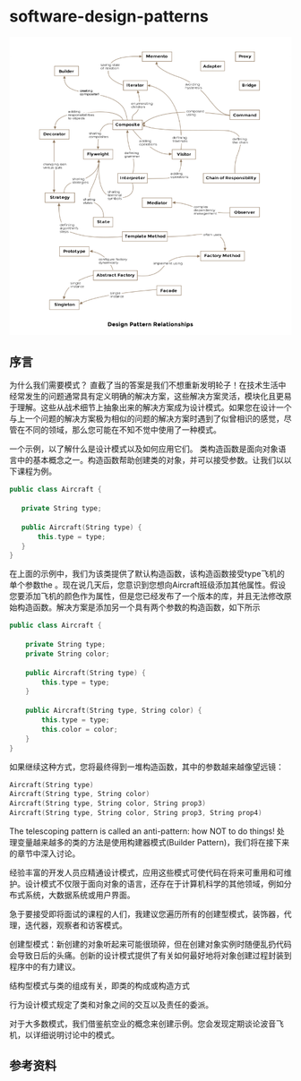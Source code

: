 # software-design-patterns
![](./设计模式图.PNG)

## 序言
为什么我们需要模式？
直截了当的答案是我们不想重新发明轮子！在技术生活中经常发生的问题通常具有定义明确的解决方案，这些解决方案灵活，模块化且更易于理解。这些从战术细节上抽象出来的解决方案成为设计模式。如果您在设计一个与上一个问题的解决方案极为相似的问题的解决方案时遇到了似曾相识的感觉，尽管在不同的领域，那么您可能在不知不觉中使用了一种模式。

一个示例，以了解什么是设计模式以及如何应用它们。
类构造函数是面向对象语言中的基本概念之一。构造函数帮助创建类的对象，并可以接受参数。让我们以以下课程为例。

 ```cpp
public class Aircraft {
 
    private String type;
 
    public Aircraft(String type) {
        this.type = type;
    }
}
```
在上面的示例中，我们为该类提供了默认构造函数，该构造函数接受type飞机的单个参数the 。现在说几天后，您意识到您想向Aircraft班级添加其他属性。假设您要添加飞机的颜色作为属性，但是您已经发布了一个版本的库，并且无法修改原始构造函数。解决方案是添加另一个具有两个参数的构造函数，如下所示
```cpp
public class Aircraft {
 
    private String type;
    private String color;
 
    public Aircraft(String type) {
        this.type = type;
    }
 
    public Aircraft(String type, String color) {
        this.type = type;
        this.color = color;
    }
}
```
如果继续这种方式，您将最终得到一堆构造函数，其中的参数越来越像望远镜：

``` cpp
Aircraft(String type)
Aircraft(String type, String color)
Aircraft(String type, String color, String prop3)
Aircraft(String type, String color, String prop3, String prop4)  
```  
The telescoping pattern is called an anti-pattern: how NOT to do things! 处理变量越来越多的类的方法是使用构建器模式(Builder Pattern)，我们将在接下来的章节中深入讨论。

经验丰富的开发人员应精通设计模式，应用这些模式可使代码在将来可重用和可维护。设计模式不仅限于面向对象的语言，还存在于计算机科学的其他领域，例如分布式系统，大数据系统或用户界面。


急于要接受即将面试的课程的人们，我建议您遍历所有的创建型模式，装饰器，代理，迭代器，观察者和访客模式。

创建型模式：新创建的对象听起来可能很琐碎，但在创建对象实例时随便乱扔代码会导致日后的头痛。创新的设计模式提供了有关如何最好地将对象创建过程封装到程序中的有力建议。

结构型模式与类的组成有关，即类的构成或构造方式

行为设计模式规定了类和对象之间的交互以及责任的委派。


对于大多数模式，我们借鉴航空业的概念来创建示例。您会发现定期谈论波音飞机，以详细说明讨论中的模式。



































## 参考资料

